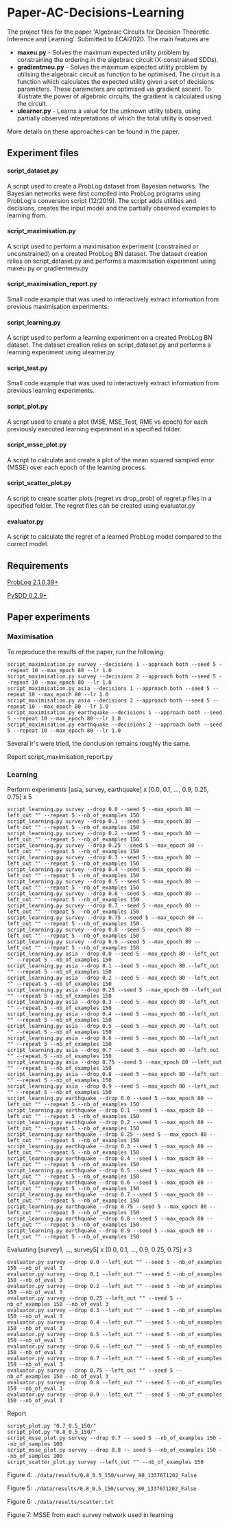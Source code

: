 # Paper-AC-Decisions-Learning

The project files for the paper 'Algebraic Circuits for Decision Theoretic Inference and Learning'. Submitted to ECAI2020.
The main features are 
* **maxeu.py** - Solves the maximum expected utility problem by constraining the ordering in the algebraic circuit (X-constrained SDDs).
* **gradientmeu.py** - Solves the maximum expected utility problem by utilising the algebraic circuit as function to be optimised. The circuit is a function which calculates the expected utility given a set of decisions parameters. These parameters are optimised via gradient ascent. To illustrate the power of algebraic circuits, the gradient is calculated using the circuit.
* **ulearner.py** - Learns a value for the unknown utility labels, using partially observed intepretations of which the total utility is observed.

More details on these approaches can be found in the paper.

## Experiment files

#### script_dataset.py
A script used to create a ProbLog dataset from Bayesian networks. The Bayesian networks were first compiled into ProbLog programs using ProbLog's conversion script (12/2019). The script adds utilities and decisions, creates the input model and the partially observed examples to learning from. 

#### script_maximisation.py
A script used to perform a maximisation experiment (constrained or unconstrained) on a created ProbLog BN dataset.
The dataset creation relies on script_dataset.py and performs a maximisation experiment using maxeu.py or gradientmeu.py

#### script_maximisation_report.py
Small code example that was used to interactively extract information from previous maximisation experiments.

#### script_learning.py
A script used to perform a learning experiment on a created ProbLog BN dataset.
The dataset creation relies on script_dataset.py and performs a learning experiment
using ulearner.py

#### script_test.py
Small code example that was used to interactively extract information from previous learning experiments.

#### script_plot.py
A script used to create a plot (MSE, MSE_Test, RME vs epoch) for each previously executed learning experiment 
in a specified folder.

#### script_msse_plot.py
A script to calculate and create a plot of the mean squared sampled error (MSSE) over each epoch of the learning process.

#### script_scatter_plot.py
A script to create scatter plots (regret vs drop_prob) of regret.p files in a specified folder. The regret files can be 
created using evaluator.py

#### evaluator.py
A script to calculate the regret of a learned ProbLog model compared to the correct model.

## Requirements

[ProbLog 2.1.0.39+](https://dtai.cs.kuleuven.be/problog/)

[PySDD 0.2.9+](https://github.com/wannesm/PySDD)

## Paper experiments

### Maximisation
To reproduce the results of the paper, run the following:
```
script_maximisation.py survey --decisions 1 --approach both --seed 5 --repeat 10 --max_epoch 80 --lr 1.0
script_maximisation.py survey --decisions 2 --approach both --seed 5 --repeat 10 --max_epoch 80 --lr 1.0
script_maximisation.py asia --decisions 1 --approach both --seed 5 --repeat 10 --max_epoch 80 --lr 1.0
script_maximisation.py asia --decisions 2 --approach both --seed 5 --repeat 10 --max_epoch 80 --lr 1.0
script_maximisation.py earthquake --decisions 1 --approach both --seed 5 --repeat 10 --max_epoch 80 --lr 1.0
script_maximisation.py earthquake --decisions 2 --approach both --seed 5 --repeat 10 --max_epoch 80 --lr 1.0
```
Several lr's were tried, the conclusion remains roughly the same.

Report
script_maximisation_report.py

### Learning
Perform experiments [asia, survey, earthquake] x [0.0, 0.1, ..., 0.9, 0.25, 0.75] x 5
```
script_learning.py survey --drop 0.0 --seed 5 --max_epoch 80 --left_out "" --repeat 5 --nb_of_examples 150
script_learning.py survey --drop 0.1 --seed 5 --max_epoch 80 --left_out "" --repeat 5 --nb_of_examples 150
script_learning.py survey --drop 0.2 --seed 5 --max_epoch 80 --left_out "" --repeat 5 --nb_of_examples 150
script_learning.py survey --drop 0.25 --seed 5 --max_epoch 80 --left_out "" --repeat 5 --nb_of_examples 150
script_learning.py survey --drop 0.3 --seed 5 --max_epoch 80 --left_out "" --repeat 5 --nb_of_examples 150
script_learning.py survey --drop 0.4 --seed 5 --max_epoch 80 --left_out "" --repeat 5 --nb_of_examples 150
script_learning.py survey --drop 0.5 --seed 5 --max_epoch 80 --left_out "" --repeat 5 --nb_of_examples 150
script_learning.py survey --drop 0.6 --seed 5 --max_epoch 80 --left_out "" --repeat 5 --nb_of_examples 150
script_learning.py survey --drop 0.7 --seed 5 --max_epoch 80 --left_out "" --repeat 5 --nb_of_examples 150
script_learning.py survey --drop 0.75 --seed 5 --max_epoch 80 --left_out "" --repeat 5 --nb_of_examples 150
script_learning.py survey --drop 0.8 --seed 5 --max_epoch 80 --left_out "" --repeat 5 --nb_of_examples 150
script_learning.py survey --drop 0.9 --seed 5 --max_epoch 80 --left_out "" --repeat 5 --nb_of_examples 150
script_learning.py asia --drop 0.0 --seed 5 --max_epoch 80 --left_out "" --repeat 5 --nb_of_examples 150
script_learning.py asia --drop 0.1 --seed 5 --max_epoch 80 --left_out "" --repeat 5 --nb_of_examples 150
script_learning.py asia --drop 0.2 --seed 5 --max_epoch 80 --left_out "" --repeat 5 --nb_of_examples 150
script_learning.py asia --drop 0.25 --seed 5 --max_epoch 80 --left_out "" --repeat 5 --nb_of_examples 150
script_learning.py asia --drop 0.3 --seed 5 --max_epoch 80 --left_out "" --repeat 5 --nb_of_examples 150
script_learning.py asia --drop 0.4 --seed 5 --max_epoch 80 --left_out "" --repeat 5 --nb_of_examples 150
script_learning.py asia --drop 0.5 --seed 5 --max_epoch 80 --left_out "" --repeat 5 --nb_of_examples 150
script_learning.py asia --drop 0.6 --seed 5 --max_epoch 80 --left_out "" --repeat 5 --nb_of_examples 150
script_learning.py asia --drop 0.7 --seed 5 --max_epoch 80 --left_out "" --repeat 5 --nb_of_examples 150
script_learning.py asia --drop 0.75 --seed 5 --max_epoch 80 --left_out "" --repeat 5 --nb_of_examples 150
script_learning.py asia --drop 0.8 --seed 5 --max_epoch 80 --left_out "" --repeat 5 --nb_of_examples 150
script_learning.py asia --drop 0.9 --seed 5 --max_epoch 80 --left_out "" --repeat 5 --nb_of_examples 150
script_learning.py earthquake --drop 0.0 --seed 5 --max_epoch 80 --left_out "" --repeat 5 --nb_of_examples 150
script_learning.py earthquake --drop 0.1 --seed 5 --max_epoch 80 --left_out "" --repeat 5 --nb_of_examples 150
script_learning.py earthquake --drop 0.2 --seed 5 --max_epoch 80 --left_out "" --repeat 5 --nb_of_examples 150
script_learning.py earthquake --drop 0.25 --seed 5 --max_epoch 80 --left_out "" --repeat 5 --nb_of_examples 150
script_learning.py earthquake --drop 0.3 --seed 5 --max_epoch 80 --left_out "" --repeat 5 --nb_of_examples 150
script_learning.py earthquake --drop 0.4 --seed 5 --max_epoch 80 --left_out "" --repeat 5 --nb_of_examples 150
script_learning.py earthquake --drop 0.5 --seed 5 --max_epoch 80 --left_out "" --repeat 5 --nb_of_examples 150
script_learning.py earthquake --drop 0.6 --seed 5 --max_epoch 80 --left_out "" --repeat 5 --nb_of_examples 150
script_learning.py earthquake --drop 0.7 --seed 5 --max_epoch 80 --left_out "" --repeat 5 --nb_of_examples 150
script_learning.py earthquake --drop 0.75 --seed 5 --max_epoch 80 --left_out "" --repeat 5 --nb_of_examples 150
script_learning.py earthquake --drop 0.8 --seed 5 --max_epoch 80 --left_out "" --repeat 5 --nb_of_examples 150
script_learning.py earthquake --drop 0.9 --seed 5 --max_epoch 80 --left_out "" --repeat 5 --nb_of_examples 150
```

Evaluating [survey1, ..., survey5] x [0.0, 0.1, ..., 0.9, 0.25, 0.75] x 3
```
evaluator.py survey --drop 0.0 --left_out "" --seed 5 --nb_of_examples 150 --nb_of_eval 3
evaluator.py survey --drop 0.1 --left_out "" --seed 5 --nb_of_examples 150 --nb_of_eval 3
evaluator.py survey --drop 0.2 --left_out "" --seed 5 --nb_of_examples 150 --nb_of_eval 3
evaluator.py survey --drop 0.25 --left_out "" --seed 5 --nb_of_examples 150 --nb_of_eval 3
evaluator.py survey --drop 0.3 --left_out "" --seed 5 --nb_of_examples 150 --nb_of_eval 3
evaluator.py survey --drop 0.4 --left_out "" --seed 5 --nb_of_examples 150 --nb_of_eval 3
evaluator.py survey --drop 0.5 --left_out "" --seed 5 --nb_of_examples 150 --nb_of_eval 3
evaluator.py survey --drop 0.6 --left_out "" --seed 5 --nb_of_examples 150 --nb_of_eval 3
evaluator.py survey --drop 0.7 --left_out "" --seed 5 --nb_of_examples 150 --nb_of_eval 3
evaluator.py survey --drop 0.75 --left_out "" --seed 5 --nb_of_examples 150 --nb_of_eval 3
evaluator.py survey --drop 0.8 --left_out "" --seed 5 --nb_of_examples 150 --nb_of_eval 3
evaluator.py survey --drop 0.9 --left_out "" --seed 5 --nb_of_examples 150 --nb_of_eval 3
```

Report
```
script_plot.py "0.7_0.5_150/"
script_plot.py "0.8_0.5_150/"
script_msse_plot.py survey --drop 0.7 -- seed 5 --nb_of_examples 150 --nb_of_samples 100
script_msse_plot.py survey --drop 0.8 -- seed 5 --nb_of_examples 150 --nb_of_samples 100
script_scatter_plot.py survey --left_out "" --nb_of_examples 150
```

Figure 4: `./data/results/0.8_0.5_150/survey_80_1337671202_False`

Figure 5: `./data/results/0.8_0.5_150/survey_80_1337671202_False`

Figure 6: `./data/results/scatter.txt`

Figure 7: MSSE from each survey network used in learning
